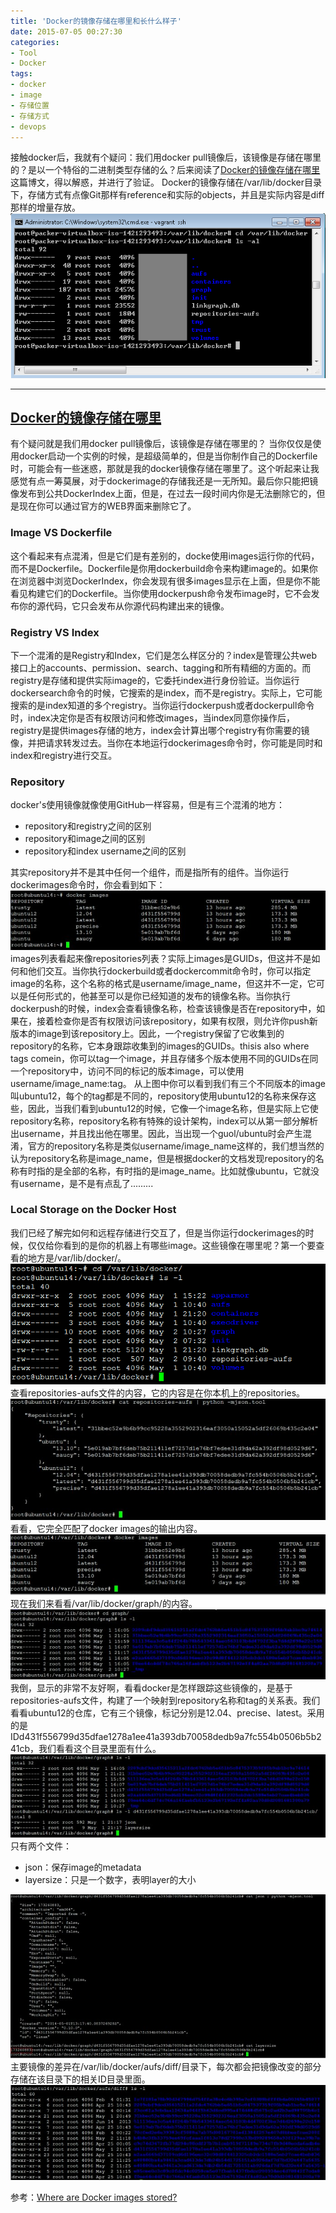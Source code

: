 ```yaml
---
title: 'Docker的镜像存储在哪里和长什么样子'
date: 2015-07-05 00:27:30
categories: 
- Tool
- Docker
tags: 
- docker
- image
- 存储位置
- 存储方式
- devops
---
```

接触docker后，我就有个疑问：我们用docker pull镜像后，该镜像是存储在哪里的？是以一个特俗的二进制类型存储的么？后来阅读了[Docker的镜像存储在哪里](http://my.oschina.net/guol/blog/263750)这篇博文，得以解惑，并进行了验证。
Docker的镜像存储在/var/lib/docker目录下，存储方式有点像Git那样有reference和实际的objects，并且是实际内容是diff那样的增量存放。
 ![Docker的镜像存储在哪里和长什么样子?](/images/2015/7/0026uWfMgy6UCAWCsX630.png)

- - -

## [Docker的镜像存储在哪里](http://my.oschina.net/guol/blog/263750)

有个疑问就是我们用docker pull镜像后，该镜像是存储在哪里的？
当你仅仅是使用docker启动一个实例的时候，是超级简单的，但是当你制作自己的Dockerfile时，可能会有一些迷惑，那就是我的docker镜像存储在哪里了。这个听起来让我感觉有点一筹莫展，对于dockerimage的存储我还是一无所知。最后你只能把镜像发布到公共DockerIndex上面，但是，在过去一段时间内你是无法删除它的，但是现在你可以通过官方的WEB界面来删除它了。

### Image VS Dockerfile

这个看起来有点混淆，但是它们是有差别的，docke使用images运行你的代码，而不是Dockerfile。Dockerfile是你用dockerbuild命令来构建image的。如果你在浏览器中浏览DockerIndex，你会发现有很多images显示在上面，但是你不能看见构建它们的Dockerfile。当你使用dockerpush命令发布image时，它不会发布你的源代码，它只会发布从你源代码构建出来的镜像。

### Registry VS Index

下一个混淆的是Registry和Index，它们是怎么样区分的？index是管理公共web接口上的accounts、permission、search、tagging和所有精细的方面的。而registry是存储和提供实际image的，它委托index进行身份验证。当你运行dockersearch命令的时候，它搜索的是index，而不是registry。实际上，它可能搜索的是index知道的多个registry。当你运行dockerpush或者dockerpull命令时，index决定你是否有权限访问和修改images，当index同意你操作后，registry是提供images存储的地方，index会计算出哪个registry有你需要的镜像，并把请求转发过去。当你在本地运行dockerimages命令时，你可能是同时和index和registry进行交互。

### Repository

docker's使用镜像就像使用GitHub一样容易，但是有三个混淆的地方：
- repository和registry之间的区别
- repository和image之间的区别
- repository和index username之间的区别

其实repository并不是其中任何一个组件，而是指所有的组件。当你运行dockerimages命令时，你会看到如下： ![Docker的镜像存储在哪里和长什么样子?](/images/2015/7/0026uWfMgy6UBW6cLctc1.jpg)
images列表看起来像repositories列表？实际上images是GUIDs，但这并不是如何和他们交互。当你执行dockerbuild或者dockercommit命令时，你可以指定image的名称，这个名称的格式是username/image_name，但这并不一定，它可以是任何形式的，他甚至可以是你已经知道的发布的镜像名称。当你执行dockerpush的时候，index会查看镜像名称，检查该镜像是否在repository中，如果在，接着检查你是否有权限访问该repository，如果有权限，则允许你push新版本的image到该repository上。因此，一个registry保留了它收集到的repository的名称，它本身跟踪收集到的images的GUIDs。thisis also where tags comein，你可以tag一个image，并且存储多个版本使用不同的GUIDs在同一个repository中，访问不同的标记的版本image，可以使用username/image_name:tag。
从上图中你可以看到我们有三个不同版本的image叫ubuntu12，每个的tag都是不同的，repository使用ubuntu12的名称来保存这些，因此，当我们看到ubuntu12的时候，它像一个image名称，但是实际上它使repository名称，repository名称有特殊的设计架构，index可以从第一部分解析出username，并且找出他在哪里。因此，当出现一个guol/ubuntu时会产生混淆，官方的repository名称是类似username/image_name这样的，我们想当然的认为repository名称是image_name，但是根据docker的文档发现repository的名称有时指的是全部的名称，有时指的是image_name。比如就像ubuntu，它就没有username，是不是有点乱了.........

### Local Storage on the Docker Host

我们已经了解完如何和远程存储进行交互了，但是当你运行dockerimages的时候，仅仅给你看到的是你的机器上有哪些image。这些镜像在哪里呢？第一个要查看的地方是/var/lib/docker/。
 ![Docker的镜像存储在哪里和长什么样子?](/images/2015/7/0026uWfMgy6UBWdKIhj41.png)
查看repositories-aufs文件的内容，它的内容是在你本机上的repositories。
 ![Docker的镜像存储在哪里和长什么样子?](/images/2015/7/0026uWfMgy6UBWiu39M9a.jpg)
看看，它完全匹配了docker images的输出内容。
 ![Docker的镜像存储在哪里和长什么样子?](/images/2015/7/0026uWfMgy6UBWxYeS480.jpg)
现在我们来看看/var/lib/docker/graph/的内容。
 ![Docker的镜像存储在哪里和长什么样子?](/images/2015/7/0026uWfMgy6UBWD1asQ8c.jpg)
我倒，显示的非常不友好啊，看看docker是怎样跟踪这些镜像的，是基于repositories-aufs文件，构建了一个映射到repository名称和tag的关系表。我们看看ubuntu12的仓库，它有三个镜像，标记分别是12.04、precise、latest。采用的是IDd431f556799d35dfae1278a1ee41a393db70058dedb9a7fc554b0506b5b241cb，我们看看这个目录里面有什么。
 ![Docker的镜像存储在哪里和长什么样子?](/images/2015/7/0026uWfMgy6UBWKtzmH03.jpg)
只有两个文件：
- json：保存image的metadata
- layersize：只是一个数字，表明layer的大小 

![Docker的镜像存储在哪里和长什么样子?](/images/2015/7/0026uWfMgy6UBWLUkvE2a.jpg)
主要镜像的差异在/var/lib/docker/aufs/diff/目录下，每次都会把镜像改变的部分存储在该目录下的相关ID目录里面。 
![Docker的镜像存储在哪里和长什么样子?](/images/2015/7/0026uWfMgy6UBWNEWG2e6.jpg)

参考：[Where are Docker images stored?](http://blog.thoward37.me/articles/where-are-docker-images-stored/)
